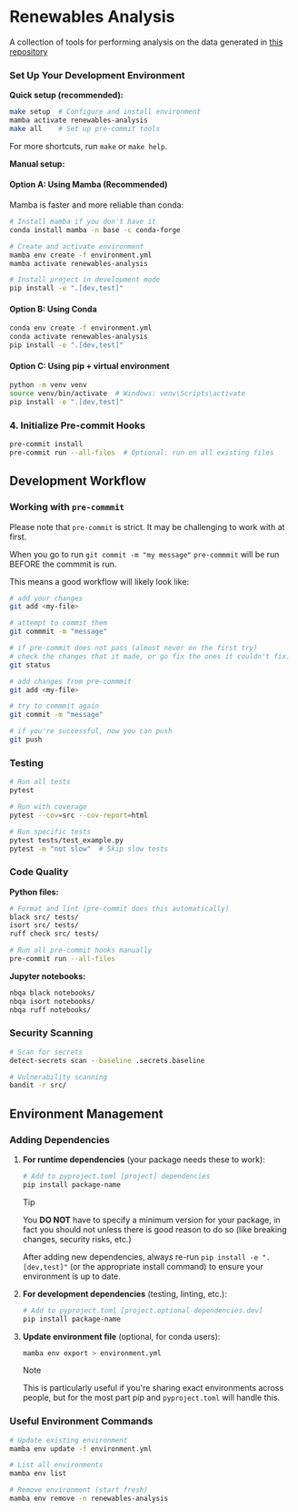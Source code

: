 # Renewables Analysis

A collection of tools for performing analysis on the data generated in [this repository](https://github.com/Eagle-Rock-Analytics/renewable-profiles)



### Set Up Your Development Environment

**Quick setup (recommended):**
```bash
make setup  # Configure and install environment
mamba activate renewables-analysis
make all    # Set up pre-commit tools
```

For more shortcuts, run `make` or `make help`.

**Manual setup:**

#### Option A: Using Mamba (Recommended)

Mamba is faster and more reliable than conda:

```bash
# Install mamba if you don't have it
conda install mamba -n base -c conda-forge

# Create and activate environment
mamba env create -f environment.yml
mamba activate renewables-analysis

# Install project in development mode
pip install -e ".[dev,test]"
```

#### Option B: Using Conda

```bash
conda env create -f environment.yml
conda activate renewables-analysis
pip install -e ".[dev,test]"
```

#### Option C: Using pip + virtual environment

```bash
python -m venv venv
source venv/bin/activate  # Windows: venv\Scripts\activate
pip install -e ".[dev,test]"
```

### 4. Initialize Pre-commit Hooks

```bash
pre-commit install
pre-commit run --all-files  # Optional: run on all existing files
```

## Development Workflow

### Working with `pre-commmit`

Please note that `pre-commit` is strict. It may be challenging to work with at first.

When you go to run `git commit -m "my message"` `pre-commmit` will be run BEFORE the commmit is run.

This means a good workflow will likely look like:

```bash
# add your changes
git add <my-file>

# attempt to commit them
git commmit -m "message"

# if pre-commit does not pass (almost never on the first try)
# check the changes that it made, or go fix the ones it couldn't fix.
git status

# add changes from pre-commmit
git add <my-file>

# try to commmit again
git commit -m "message"

# if you're successful, now you can push
git push
```

### Testing

```bash
# Run all tests
pytest

# Run with coverage
pytest --cov=src --cov-report=html

# Run specific tests
pytest tests/test_example.py
pytest -m "not slow"  # Skip slow tests
```

### Code Quality

**Python files:**
```bash
# Format and lint (pre-commit does this automatically)
black src/ tests/
isort src/ tests/
ruff check src/ tests/

# Run all pre-commit hooks manually
pre-commit run --all-files
```

**Jupyter notebooks:**
```bash
nbqa black notebooks/
nbqa isort notebooks/
nbqa ruff notebooks/
```

### Security Scanning

```bash
# Scan for secrets
detect-secrets scan --baseline .secrets.baseline

# Vulnerability scanning
bandit -r src/
```

## Environment Management

### Adding Dependencies

1. **For runtime dependencies** (your package needs these to work):
   ```bash
   # Add to pyproject.toml [project] dependencies
   pip install package-name
   ```

   > [!TIP]
   > You **DO NOT** have to specify a minimum version for your package, in fact you should not unless there is good reason to do so (like breaking changes, security risks, etc.)
   >
   > After adding new dependencies, always re-run `pip install -e ".[dev,test]"` (or the appropriate install command) to ensure your environment is up to date.

2. **For development dependencies** (testing, linting, etc.):
   ```bash
   # Add to pyproject.toml [project.optional-dependencies.dev]
   pip install package-name
   ```

3. **Update environment file** (optional, for conda users):
   ```bash
   mamba env export > environment.yml
   ```

   > [!NOTE]
   > This is particularly useful if you're sharing exact environments across people, but for the most part pip and `pyproject.toml` will handle this.

### Useful Environment Commands

```bash
# Update existing environment
mamba env update -f environment.yml

# List all environments
mamba env list

# Remove environment (start fresh)
mamba env remove -n renewables-analysis
```
